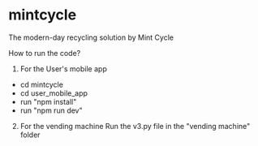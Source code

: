 # mintcycle
The modern-day recycling solution by Mint Cycle

How to run the code?
1) For the User's mobile app
- cd mintcycle
- cd user_mobile_app
- run "npm install"
- run "npm run dev"

2) For the vending machine
Run the v3.py file in the "vending machine" folder
